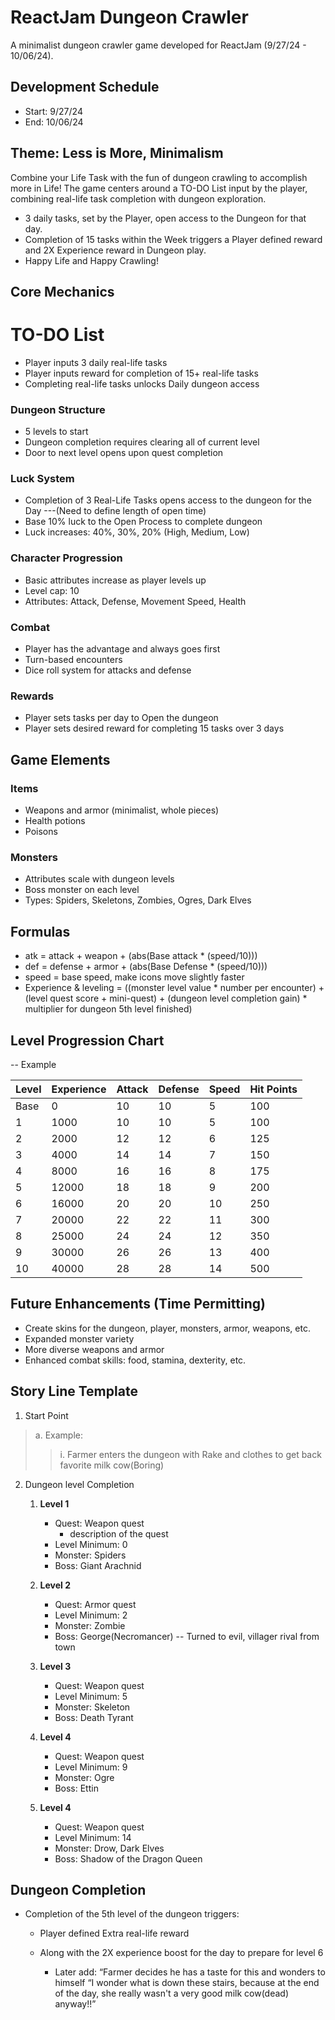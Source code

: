 # ReactJam Dungeon Crawler

A minimalist dungeon crawler game developed for ReactJam (9/27/24 - 10/06/24).

## Development Schedule

- Start: 9/27/24
- End: 10/06/24

## Theme: Less is More, Minimalism

Combine your Life Task with the fun of dungeon crawling to accomplish more in Life! The game centers around a TO-DO List input by the player, combining real-life task completion with dungeon exploration.
- 3 daily tasks, set by the Player, open access to the Dungeon for that day.
- Completion of 15 tasks within the Week triggers a Player defined reward and 2X Experience reward in Dungeon play.
- Happy Life and Happy Crawling!

## Core Mechanics

# TO-DO List
- Player inputs 3 daily real-life tasks
- Player inputs reward for completion of 15+ real-life tasks
- Completing real-life tasks unlocks Daily dungeon access

### Dungeon Structure
- 5 levels to start
- Dungeon completion requires clearing all of current level
- Door to next level opens upon quest completion

### Luck System
- Completion of 3 Real-Life Tasks opens access to the dungeon for the Day
       ---(Need to define length of open time)
- Base 10% luck to the Open Process to complete dungeon
- Luck increases: 40%, 30%, 20% (High, Medium, Low)


### Character Progression
- Basic attributes increase as player levels up
- Level cap: 10
- Attributes: Attack, Defense, Movement Speed, Health

### Combat
- Player has the advantage and always goes first
- Turn-based encounters
- Dice roll system for attacks and defense

### Rewards
- Player sets tasks per day to Open the dungeon
- Player sets desired reward for completing 15 tasks over 3 days

## Game Elements

### Items
- Weapons and armor (minimalist, whole pieces)
- Health potions
- Poisons

### Monsters
- Attributes scale with dungeon levels
- Boss monster on each level
- Types: Spiders, Skeletons, Zombies, Ogres, Dark Elves

## Formulas
- atk = attack + weapon + (abs(Base attack * (speed/10)))
- def = defense + armor + (abs(Base Defense * (speed/10)))
- speed = base speed, make icons move slightly faster
- Experience & leveling = ((monster level value * number per encounter) + (level quest score + mini-quest) + (dungeon level completion gain) * multiplier for dungeon 5th level finished)

## Level Progression Chart
-- Example

| Level | Experience | Attack | Defense | Speed | Hit Points |
|-------|------------|--------|---------|-------|------------|
| Base  | 0          | 10     | 10      | 5     | 100        |
| 1     | 1000       | 10     | 10      | 5     | 100        |
| 2     | 2000       | 12     | 12      | 6     | 125        |
| 3     | 4000       | 14     | 14      | 7     | 150        |
| 4     | 8000       | 16     | 16      | 8     | 175        |
| 5     | 12000      | 18     | 18      | 9     | 200        |
| 6     | 16000      | 20     | 20      | 10    | 250        |
| 7     | 20000      | 22     | 22      | 11    | 300        |
| 8     | 25000      | 24     | 24      | 12    | 350        |
| 9     | 30000      | 26     | 26      | 13    | 400        |
| 10    | 40000      | 28     | 28      | 14    | 500        |


## Future Enhancements (Time Permitting)

- Create skins for the dungeon, player, monsters, armor, weapons, etc.
- Expanded monster variety
- More diverse weapons and armor
- Enhanced combat skills: food, stamina, dexterity, etc.

## Story Line Template
1. Start Point 
>a. Example: 
>>i. Farmer enters the dungeon with Rake and clothes to get back favorite milk cow(Boring) 
2. Dungeon level Completion
    1. **Level 1**
        - Quest: Weapon quest
            - description of the quest
        - Level Minimum: 0
        - Monster: Spiders
        - Boss: Giant Arachnid

    2. **Level 2**
        - Quest: Armor quest
        - Level Minimum: 2
        - Monster: Zombie
        - Boss: George(Necromancer) -- Turned to evil, villager rival from town

    3. **Level 3**
        - Quest: Weapon quest
        - Level Minimum: 5
        - Monster: Skeleton
        - Boss: Death Tyrant

    4. **Level 4**
        - Quest: Weapon quest
        - Level Minimum: 9
        - Monster: Ogre
        - Boss: Ettin

    4. **Level 4**
        - Quest: Weapon quest
        - Level Minimum: 14
        - Monster: Drow, Dark Elves
        - Boss: Shadow of the Dragon Queen

## Dungeon Completion
- Completion of the 5th level of the dungeon triggers:
    - Player defined Extra real-life reward 

    - Along with the 2X experience boost for the day to prepare for level 6
        - Later add: “Farmer decides he has a taste for this and wonders to himself “I wonder what is down these stairs, because at the end of the day, she really wasn't a very good milk cow(dead) anyway!!” 